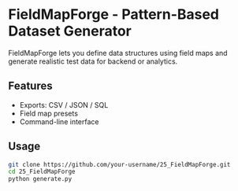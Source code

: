 # FieldMapForge - Pattern-Based Dataset Generator

FieldMapForge lets you define data structures using field maps and generate realistic test data for backend or analytics.

## Features
- Exports: CSV / JSON / SQL  
- Field map presets  
- Command-line interface  

## Usage
```bash
git clone https://github.com/your-username/25_FieldMapForge.git
cd 25_FieldMapForge
python generate.py

